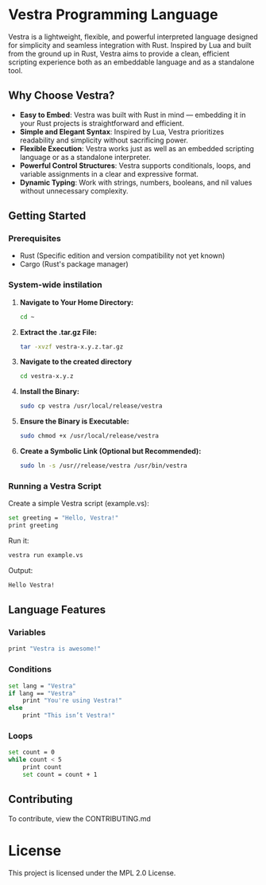# **Vestra Programming Language**

Vestra is a lightweight, flexible, and powerful interpreted language designed for simplicity and seamless integration with Rust. Inspired by Lua and built from the ground up in Rust, Vestra aims to provide a clean, efficient scripting experience both as an embeddable language and as a standalone tool.

## **Why Choose Vestra?**

- **Easy to Embed**: Vestra was built with Rust in mind — embedding it in your Rust projects is straightforward and efficient.
- **Simple and Elegant Syntax**: Inspired by Lua, Vestra prioritizes readability and simplicity without sacrificing power.
- **Flexible Execution**: Vestra works just as well as an embedded scripting language or as a standalone interpreter.
- **Powerful Control Structures**: Vestra supports conditionals, loops, and variable assignments in a clear and expressive format.
- **Dynamic Typing**: Work with strings, numbers, booleans, and nil values without unnecessary complexity.

## **Getting Started**

### Prerequisites

- Rust (Specific edition and version compatibility not yet known)
- Cargo (Rust's package manager)


### **System-wide instilation**

1. **Navigate to Your Home Directory:**

   ```bash
   cd ~
   ```

2. **Extract the .tar.gz File:**

   ```bash
   tar -xvzf vestra-x.y.z.tar.gz
   ```

3. **Navigate to the created directory**

   ```bash
   cd vestra-x.y.z
   ```

4. **Install the Binary:**

   ```bash
   sudo cp vestra /usr/local/release/vestra
   ```

5. **Ensure the Binary is Executable:**

   ```bash
   sudo chmod +x /usr/local/release/vestra
   ```

6. **Create a Symbolic Link (Optional but Recommended):**

   ```bash
   sudo ln -s /usr//release/vestra /usr/bin/vestra
   ```

### Running a Vestra Script

Create a simple Vestra script (example.vs):

```bash
set greeting = "Hello, Vestra!"
print greeting
```

Run it:

```bash
vestra run example.vs
```

Output:

```bash
Hello Vestra!
```

## **Language Features**

### Variables

```bash
print "Vestra is awesome!"
```

### Conditions

```bash
set lang = "Vestra"
if lang == "Vestra"
    print "You're using Vestra!"
else
    print "This isn’t Vestra!"
```

### Loops

```bash
set count = 0
while count < 5
    print count
    set count = count + 1
```

## **Contributing**

To contribute, view the CONTRIBUTING.md

# **License**

This project is licensed under the MPL 2.0 License.
